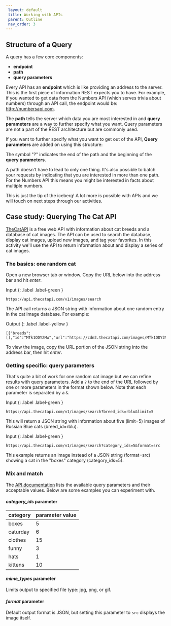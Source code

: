 ```yaml
---
 layout: default
 title: Working with APIs
 parent: Outline
 nav_order: 3
---
```


## Structure of a Query

A query has a few core components:
* __endpoint__
* __path__
* __query parameters__

Every API has an __endpoint__ which is like providing an address to the server. This is the first piece of information REST expects you to have. For example, if you wanted to get data from the Numbers API (which serves trivia about numbers) through an API call, the endpoint would be: http://numbersapi.com.

The __path__ tells the server which data you are most interested in and __query parameters__ are a way to further specify what you want. Query parameters are not a part of the REST architecture but are commonly used.

If you want to further specify what you want to get out of the API, __Query parameters__ are added on using this structure:

The symbol "?" indicates the end of the path and the beginning of the __query parameters__.

A path doesn't have to lead to only one thing. It's also possible to batch your requests by indicating that you are interested in more than one path. For the Numbers API this means you might be interested in facts about multiple numbers.

This is just the tip of the iceberg! A lot more is possible with APIs and we will touch on next steps through our activities.

## Case study: Querying The Cat API

[TheCatAPI](https://thecatapi.com) is a free web API with information about cat breeds and a database of cat images. The API can be used to search the database, display cat images, upload new images, and tag your favorites. In this activity we'll use the API to return information about and display a series of cat images.

### The basics: one random cat
Open a new browser tab or window. Copy the URL below into the address bar and hit _enter_.

Input
{: .label .label-green }
```
https://api.thecatapi.com/v1/images/search
```

The API call returns a JSON string with information about one random entry in the cat image database. For example:

Output
{: .label .label-yellow }
```
[{"breeds":[],"id":"MTk1ODY2Mw","url":"https://cdn2.thecatapi.com/images/MTk1ODY2Mw.jpg","width":640,"height":480}]
```

To view the image, copy the URL portion of the JSON string into the address bar, then hit _enter_.

### Getting specific: query parameters
That's quite a bit of work for one random cat image but we can refine results with query parameters. Add a `?` to the end of the URL followed by one or more parameters in the format shown below. Note that each parameter is separated by a `&`.

Input
{: .label .label-green }
```
https://api.thecatapi.com/v1/images/search?breed_ids=rblu&limit=5
```

This will return a JSON string with information about five (limit=5) images of Russian Blue cats (breed_id=rblu).

Input
{: .label .label-green }
```
https://api.thecatapi.com/v1/images/search?category_ids=5&format=src
```

This example returns an image instead of a JSON string (format=src) showing a cat in the "boxes" category (category_ids=5).

### Mix and match
The [API documentation](https://docs.thecatapi.com/) lists the available query parameters and their acceptable values. Below are some examples you can experiment with.

#### *category_ids* parameter

| category | parameter value
| --- | ---
| boxes | 5
| caturday | 6
| clothes | 15
| funny | 3
| hats | 1
| kittens | 10

#### *mime_types* parameter
Limits output to specified file type: jpg, png, or gif.

#### *format* parameter
Default output format is JSON, but setting this parameter to `src` displays the image itself.

